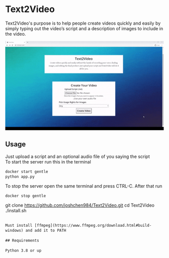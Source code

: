 # Text2Video

Text2Video's purpose is to help people create videos quickly and easily by simply typing out the video’s script and a description of images to include in the video.

![](images/demo.gif)

## Usage

Just upload a script and an optional audio file of you saying the script<br>
To start the server run this in the terminal

```
docker start gentle
python app.py
```

To stop the server open the same terminal and press CTRL-C. After that run

```
docker stop gentle
```
git clone https://github.com/joshchen984/Text2Video.git
cd Text2Video
./install.sh
```

Must install [ffmpeg](https://www.ffmpeg.org/download.html#build-windows) and add it to PATH

## Requirements

Python 3.8 or up

